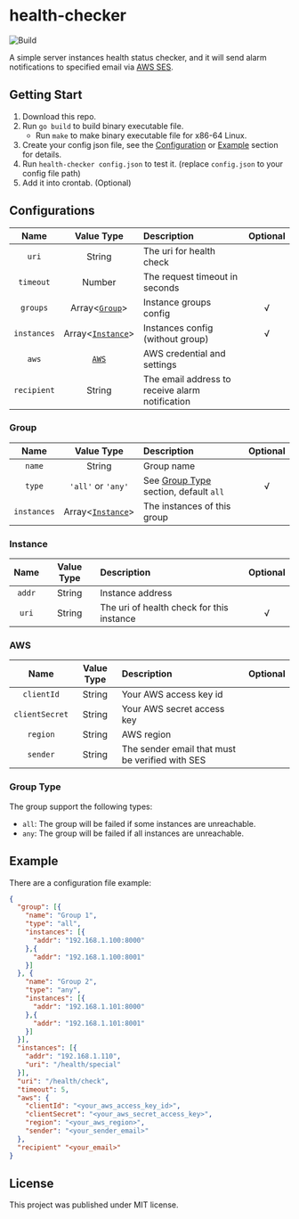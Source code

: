 # health-checker

![Build](https://github.com/ghosind/health-checker/workflows/Build/badge.svg)

A simple server instances health status checker, and it will send alarm notifications to specified email via [AWS SES](https://aws.amazon.com/cn/ses/).

## Getting Start

1. Download this repo.
2. Run `go build` to build binary executable file.
    - Run `make` to make binary executable file for x86-64 Linux.
3. Create your config json file, see the [Configuration](#configuration) or [Example](#example) section for details.
4. Run `health-checker config.json` to test it. (replace `config.json` to your config file path)
5. Add it into crontab. (Optional)

## Configurations

| Name | Value Type | Description | Optional |
|:----:|:----------:|:------------|:--------:|
| `uri` | String | The uri for health check | |
| `timeout` | Number | The request timeout in seconds | |
| `groups` | Array<[`Group`](#group)> | Instance groups config | √ |
| `instances` | Array<[`Instance`](#instance)> | Instances config (without group) | √ |
| `aws` | [`AWS`](#aws) | AWS credential and settings | |
| `recipient` | String | The email address to receive alarm notification | |

### Group

| Name | Value Type | Description | Optional |
|:----:|:----------:|:------------|:--------:|
| `name` | String | Group name | |
| `type` | `'all'` or `'any'` | See [Group Type](#group-type) section, default `all` | √ |
| `instances` | Array<[`Instance`](#instance)> | The instances of this group | |

### Instance

| Name | Value Type | Description | Optional |
|:----:|:----------:|:------------|:--------:|
| `addr` | String | Instance address | |
| `uri` | String | The uri of health check for this instance | √ |

### AWS

| Name | Value Type | Description | Optional |
|:----:|:----------:|:------------|:--------:|
| `clientId` | String | Your AWS access key id | |
| `clientSecret` | String | Your AWS secret access key | |
| `region` | String | AWS region | |
| `sender` | String | The sender email that must be verified with SES | |

### Group Type

The group support the following types:

- `all`: The group will be failed if some instances are unreachable.
- `any`: The group will be failed if all instances are unreachable.

## Example

There are a configuration file example:

```json
{
  "group": [{
    "name": "Group 1",
    "type": "all",
    "instances": [{
      "addr": "192.168.1.100:8000"
    },{
      "addr": "192.168.1.100:8001"
    }]
  }, {
    "name": "Group 2",
    "type": "any",
    "instances": [{
      "addr": "192.168.1.101:8000"
    },{
      "addr": "192.168.1.101:8001"
    }]
  }],
  "instances": [{
    "addr": "192.168.1.110",
    "uri": "/health/special"
  }],
  "uri": "/health/check",
  "timeout": 5,
  "aws": {
    "clientId": "<your_aws_access_key_id>",
    "clientSecret": "<your_aws_secret_access_key>",
    "region": "<your_aws_region>",
    "sender": "<your_sender_email>"
  },
  "recipient" "<your_email>"
}
```

## License

This project was published under MIT license.
